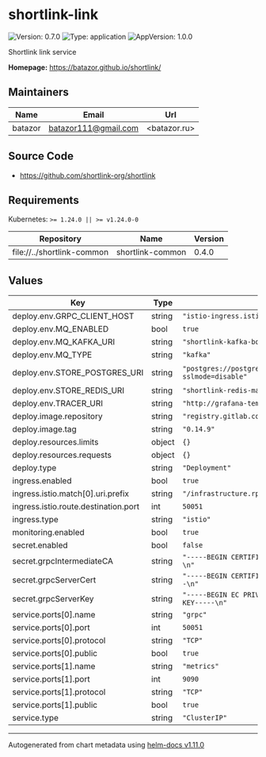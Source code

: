 # shortlink-link

![Version: 0.7.0](https://img.shields.io/badge/Version-0.7.0-informational?style=flat-square) ![Type: application](https://img.shields.io/badge/Type-application-informational?style=flat-square) ![AppVersion: 1.0.0](https://img.shields.io/badge/AppVersion-1.0.0-informational?style=flat-square)

Shortlink link service

**Homepage:** <https://batazor.github.io/shortlink/>

## Maintainers

| Name | Email | Url |
| ---- | ------ | --- |
| batazor | <batazor111@gmail.com> | <batazor.ru> |

## Source Code

* <https://github.com/shortlink-org/shortlink>

## Requirements

Kubernetes: `>= 1.24.0 || >= v1.24.0-0`

| Repository | Name | Version |
|------------|------|---------|
| file://../shortlink-common | shortlink-common | 0.4.0 |

## Values

| Key | Type | Default | Description |
|-----|------|---------|-------------|
| deploy.env.GRPC_CLIENT_HOST | string | `"istio-ingress.istio-ingress"` |  |
| deploy.env.MQ_ENABLED | bool | `true` |  |
| deploy.env.MQ_KAFKA_URI | string | `"shortlink-kafka-bootstrap.kafka:9092"` |  |
| deploy.env.MQ_TYPE | string | `"kafka"` |  |
| deploy.env.STORE_POSTGRES_URI | string | `"postgres://postgres:shortlink@postgresql.postgresql:5432/shortlink?sslmode=disable"` | Default store config |
| deploy.env.STORE_REDIS_URI | string | `"shortlink-redis-master.redis:6379"` |  |
| deploy.env.TRACER_URI | string | `"http://grafana-tempo.grafana:14268/api/traces"` |  |
| deploy.image.repository | string | `"registry.gitlab.com/shortlink-org/shortlink/link"` |  |
| deploy.image.tag | string | `"0.14.9"` |  |
| deploy.resources.limits | object | `{}` |  |
| deploy.resources.requests | object | `{}` |  |
| deploy.type | string | `"Deployment"` |  |
| ingress.enabled | bool | `true` |  |
| ingress.istio.match[0].uri.prefix | string | `"/infrastructure.rpc.link.v1.LinkService/"` |  |
| ingress.istio.route.destination.port | int | `50051` |  |
| ingress.type | string | `"istio"` |  |
| monitoring.enabled | bool | `true` |  |
| secret.enabled | bool | `false` |  |
| secret.grpcIntermediateCA | string | `"-----BEGIN CERTIFICATE-----\nYour CA...\n-----END CERTIFICATE-----\n"` |  |
| secret.grpcServerCert | string | `"-----BEGIN CERTIFICATE-----\nYour cert...\n-----END CERTIFICATE-----\n"` |  |
| secret.grpcServerKey | string | `"-----BEGIN EC PRIVATE KEY-----\nYour key...\n-----END EC PRIVATE KEY-----\n"` |  |
| service.ports[0].name | string | `"grpc"` |  |
| service.ports[0].port | int | `50051` |  |
| service.ports[0].protocol | string | `"TCP"` |  |
| service.ports[0].public | bool | `true` |  |
| service.ports[1].name | string | `"metrics"` |  |
| service.ports[1].port | int | `9090` |  |
| service.ports[1].protocol | string | `"TCP"` |  |
| service.ports[1].public | bool | `true` |  |
| service.type | string | `"ClusterIP"` |  |

----------------------------------------------
Autogenerated from chart metadata using [helm-docs v1.11.0](https://github.com/norwoodj/helm-docs/releases/v1.11.0)
